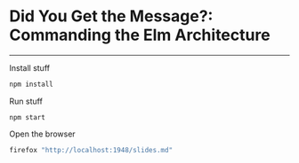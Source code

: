 # Did You Get the Message?: Commanding the Elm Architecture


- - -


Install stuff

```bash
npm install
```


Run stuff

```
npm start
```


Open the browser

```bash
firefox "http://localhost:1948/slides.md"
```
